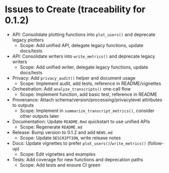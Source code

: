 # Issues to Create (traceability for 0.1.2)

- API: Consolidate plotting functions into `plot_users()` and deprecate legacy plotters
  - Scope: Add unified API, delegate legacy functions, update docs/tests
- API: Consolidate writers into `write_metrics()` and deprecate legacy writers
  - Scope: Add unified writer, delegate legacy functions, update docs/tests
- Privacy: Add `privacy_audit()` helper and document usage
  - Scope: Implement audit, add tests, reference in README/vignettes
- Orchestration: Add `analyze_transcripts()` one-call flow
  - Scope: Implement function, add basic test, reference in README
- Provenance: Attach schema/version/processing/privacylevel attributes to outputs
  - Scope: Implement in `summarize_transcript_metrics()`, consider other outputs later
- Documentation: Update `README.Rmd` quickstart to use unified APIs
  - Scope: Regenerate `README.md`
- Release: Bump version to 0.1.2 and add `NEWS.md`
  - Scope: Update `DESCRIPTION`, write release notes
- Docs: Update vignettes to prefer `plot_users()`/`write_metrics()` (follow-up)
  - Scope: Edit vignettes and examples
- Tests: Add coverage for new functions and deprecation paths
  - Scope: Add tests and ensure CI green